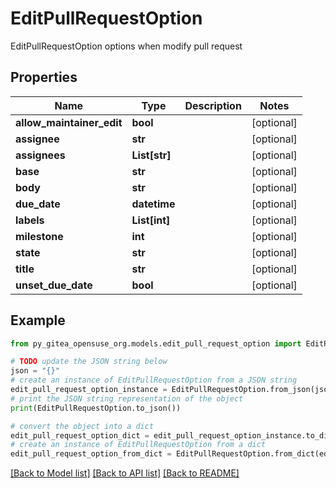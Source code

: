 # EditPullRequestOption

EditPullRequestOption options when modify pull request

## Properties

Name | Type | Description | Notes
------------ | ------------- | ------------- | -------------
**allow_maintainer_edit** | **bool** |  | [optional] 
**assignee** | **str** |  | [optional] 
**assignees** | **List[str]** |  | [optional] 
**base** | **str** |  | [optional] 
**body** | **str** |  | [optional] 
**due_date** | **datetime** |  | [optional] 
**labels** | **List[int]** |  | [optional] 
**milestone** | **int** |  | [optional] 
**state** | **str** |  | [optional] 
**title** | **str** |  | [optional] 
**unset_due_date** | **bool** |  | [optional] 

## Example

```python
from py_gitea_opensuse_org.models.edit_pull_request_option import EditPullRequestOption

# TODO update the JSON string below
json = "{}"
# create an instance of EditPullRequestOption from a JSON string
edit_pull_request_option_instance = EditPullRequestOption.from_json(json)
# print the JSON string representation of the object
print(EditPullRequestOption.to_json())

# convert the object into a dict
edit_pull_request_option_dict = edit_pull_request_option_instance.to_dict()
# create an instance of EditPullRequestOption from a dict
edit_pull_request_option_from_dict = EditPullRequestOption.from_dict(edit_pull_request_option_dict)
```
[[Back to Model list]](../README.md#documentation-for-models) [[Back to API list]](../README.md#documentation-for-api-endpoints) [[Back to README]](../README.md)


